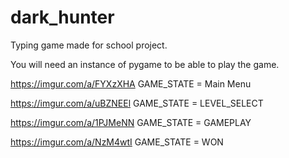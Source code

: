 # dark_hunter
Typing game made for school project.

You will need an instance of pygame to be able to play the game.

https://imgur.com/a/FYXzXHA
GAME_STATE = Main Menu

https://imgur.com/a/uBZNEEl
GAME_STATE = LEVEL_SELECT

https://imgur.com/a/1PJMeNN
GAME_STATE = GAMEPLAY

https://imgur.com/a/NzM4wtI
GAME_STATE = WON
